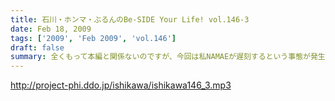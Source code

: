 ```yaml
---
title: 石川・ホンマ・ぶるんのBe-SIDE Your Life! vol.146-3
date: Feb 18, 2009
tags: ['2009', 'Feb 2009', 'vol.146']
draft: false
summary: 全くもって本編と関係ないのですが、今回は私NAMAEが遅刻するという事態が発生！そのためのぶるんサン途中抜けになってしまい誠に申し訳ない限りです！遅刻はいくつになっても怖いものです。起きたらスタジオ入りの時間が過ぎていた事実・・・NAMAE
---
```


http://project-phi.ddo.jp/ishikawa/ishikawa146_3.mp3
